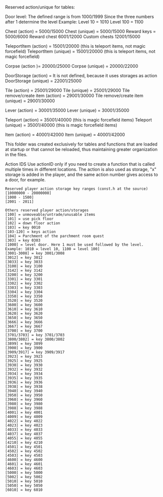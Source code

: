 Reserved action/unique for tables:

Door level:
The defined range is from 1000/1999
Since the three numbers after 1 determine the level
Example:
Level 10 = 1010
Level 100 = 1100

Chest (action) = 5000/15000
Chest (unique) = 5000/15000
Reward keys = 5000/6000
Reward chest 6001/12000
Custom chests 12001/15000

TeleportItem (action) = 15001/20000 (this is teleport items, not magic forcefield)
TeleportItem (unique) = 15001/20000 (this is teleport items, not magic forcefield)

Corpse (action )= 20000/25000
Corpse (unique) = 20000/22000

DoorStorage (action) = It is not defined, because it uses storages as action
DoorStorage (unique) = 22001/25000

Tile (action) = 25001/29000
Tile (unique) = 25001/29000
Tile remove/create item (action) = 29001/30000
Tile remove/create item (unique) = 29001/30000

Lever (action) = 30001/35000
Lever (unique) = 30001/35000

Teleport (action) = 35001/40000 (this is magic forcefield items)
Teleport (unique) = 35001/40000 (this is magic forcefield items)

Item (action) = 40001/42000
Item (unique) = 40001/42000

This folder was created exclusively for tables and functions that are loaded at startup or that cannot be reloaded, thus maintaining greater organization in the files.

Action IDS
	Use actionID only if you need to create a function that is called multiple times in different locations.
	The action is also used as storage, "x" storage is added in the player,
	and the same action number gives access to a door, for example.

	Reserved player action storage key ranges (const.h at the source)
	[10000000 - 20000000]
	[1000 - 1500]
	[2001 - 2011]

	Others reserved player action/storages
	[100] = unmoveable/untrade/unusable items
	[101] = use pick floor
	[102] = down floor action
	[103] = key 0010
	[103-120] = keys action
	[104] = Parchment of the parchment room quest
	[303] = key 0303
	[1000] = level door. Here 1 must be used followed by the level. Example: 1010 = level 10, 1100 = level 100]
	[3001-3008] = key 3001/3008
	[3012] = key 3012
	[3033] = key 3033
	[3100] = key 3100
	[3142] = key 3142
	[3200] = key 3200
	[3301] = key 3301
	[3302] = key 3302
	[3303] = key 3303
	[3304] = key 3304
	[3350] = key 3350
	[3520] = key 3520
	[3600] = key 3600
	[3610] = key 3610
	[3620] = key 3620
	[3650] = key 3650
	[3666] = key 3666
	[3667] = key 3667
	[3700] = key 3700
	[3701/3703] = key 3701/3703
	[3800/3802] = key 3800/3802
	[3899] = key 3899
	[3900] = key 3900
	[3909/3917] = key 3909/3917
	[3923] = key 3923
	[3925] = key 3925
	[3930] = key 3930
	[3932] = key 3932
	[3934] = key 3934
	[3935] = key 3935
	[3936] = key 3936
	[3938] = key 3938
	[3940] = key 3940
	[3950] = key 3950
	[3960] = key 3960
	[3980] = key 3980
	[3988] = key 3988
	[4001] = key 4001
	[4009] = key 4009
	[4022] = key 4022
	[4023] = key 4023
	[4033] = key 4033
	[4037] = key 4037
	[4055] = key 4055
	[4210] = key 4210
	[4501] = key 4501
	[4502] = key 4502
	[4503] = key 4503
	[4600] = key 4600
	[4601] = key 4601
	[4603] = key 4603
	[5000] = key 5000
	[5002] = key 5002
	[5010] = key 5010
	[5050] = key 5050
	[6010] = key 6010
